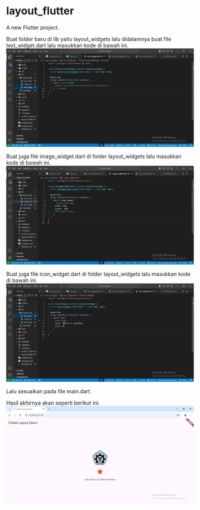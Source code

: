 # layout_flutter

A new Flutter project.

Buat folder baru di lib yaitu layout_widgets lalu didalamnya buat file text_widget.dart lalu masukkan kode di bawah ini.
![Screenshot hello_world](images/text_widget.png)

Buat juga file image_widget.dart di folder layout_widgets lalu masukkan kode di bawah ini.
![Screenshot hello_world](images/image_widget.png)

Buat juga file icon_widget.dart di folder layout_widgets lalu masukkan kode di bawah ini.
![Screenshot hello_world](images/icon_widget.png)

Lalu sesuaikan pada file main.dart.

Hasil akhirnya akan seperti berikut ini.
![Screenshot hello_world](images/hasil.png)
